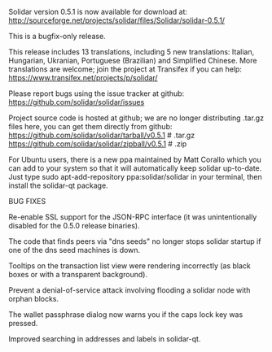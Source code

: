 Solidar version 0.5.1 is now available for download at:
http://sourceforge.net/projects/solidar/files/Solidar/solidar-0.5.1/

This is a bugfix-only release.

This release includes 13 translations, including 5 new translations:
Italian, Hungarian, Ukranian, Portuguese (Brazilian) and Simplified Chinese.
More translations are welcome; join the project at Transifex if you can help:
https://www.transifex.net/projects/p/solidar/

Please report bugs using the issue tracker at github:
https://github.com/solidar/solidar/issues

Project source code is hosted at github; we are no longer
distributing .tar.gz files here, you can get them
directly from github:
https://github.com/solidar/solidar/tarball/v0.5.1  # .tar.gz
https://github.com/solidar/solidar/zipball/v0.5.1  # .zip

For Ubuntu users, there is a new ppa maintained by Matt Corallo which
you can add to your system so that it will automatically keep
solidar up-to-date.  Just type
sudo apt-add-repository ppa:solidar/solidar
in your terminal, then install the solidar-qt package.


BUG FIXES

Re-enable SSL support for the JSON-RPC interface (it was unintentionally
disabled for the 0.5.0 release binaries).

The code that finds peers via "dns seeds" no longer stops solidar startup
if one of the dns seed machines is down.

Tooltips on the transaction list view were rendering incorrectly (as black boxes
or with a transparent background).

Prevent a denial-of-service attack involving flooding a solidar node with
orphan blocks.

The wallet passphrase dialog now warns you if the caps lock key was pressed.

Improved searching in addresses and labels in solidar-qt.

